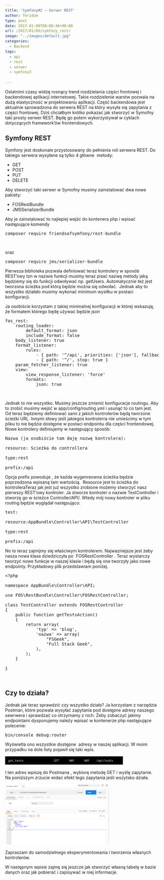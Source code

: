 ```yaml
---
title: 'Symfony#2 – Serwer REST'
author: feridum
type: post
date: 2017-01-09T08:00:40+00:00
url: /2017/01/09/symfony_rest/
image: "../images/default.jpg"
categories:
  - Backend
tags:
  - api
  - rest
  - serwer
  - symfony3

---
```

Ostatnimi czasy widzę rosnący trend rozdzielania części frontowej i backendowej aplikacji internetowej. Takie rozdzielenie warstw pozwala na dużą elastyczność w projektowaniu aplikacji. Część backendowa jest aktualnie sprowadzona do serwera REST na który wysyła się zapytania z części frontowej. Dziś chciałbym krótko pokazać jak stworzyć w Symofny taki prosty serwer REST. Będę go potem wykorzystywał w cyklach dotyczących framework&#8217;ów frontendowych.

## Symfony REST

Symfony jest doskonale przystosowany do pełnienia roli serwera REST. Do takiego serwera wysyłane są tylko 4 główne  metody:

  * GET
  * POST
  * PUT
  * DELETE

Aby stworzyć taki serwer w Symofny musimy zainstalować dwa nowe pakiety:

  * FOSRestBundle
  * JMSSerializerBundle

Aby je zainstalować to najlepiej wejść do kontenera php i wpisać następujące komendy

<pre class="theme:cisco-router lang:default decode:true ">composer require friendsofsymfony/rest-bundle</pre>

&nbsp;

oraz

<pre class="theme:cisco-router lang:default decode:true">composer require jms/serializer-bundle</pre>

Pierwsza biblioteka pozwala definiować teraz kontrolery w sposób REST&#8217;owy tzn w nazwie funkcji musimy teraz pisać nazwę metody jaką będziemy się do funkcji odwoływać np. getUsers. Automatycznie też jest tworzona ścieżka pod którą będzie można się odwołać.  Jednak aby to wszystko działało musimy wykonać minimum wysiłku w postaci konfiguracji.

Ja osobiście korzystam z takiej minimalnej konfiguracji w której wskazuję, że formatem którego będę używać będzie json

<pre class="lang:default decode:true">fos_rest:
    routing_loader:
        default_format: json
        include_format: false
    body_listener: true
    format_listener:
        rules:
            - { path: '^/api', priorities: ['json'], fallback_format: json, prefer_extension: false }
            - { path: '^/', stop: true }
    param_fetcher_listener: true
    view:
        view_response_listener: 'force'
        formats:
            json: true</pre>

&nbsp;

Jednak to nie wszystko. Musimy jeszcze zmienić konfiguracje routingu. Aby to zrobić musimy wejść w app/config/routing.yml i usunąć to co tam jest. Od teraz będziemy definiować sami z jakich kontrolerów będą tworzone ścieżki URL. Innymi słowy jeśli jakiegoś kontrolerra nie umieścimy w tym pliku to nie będzie dostępne w postaci endpointu dla części frontendowej. Nowe kontrolery definiujemy w następujący sposób:

<pre class="lang:default decode:true ">Nazwa (ja osobiście tam daję nazwę kontrolera):

resource: Scieżka do controllera

type:rest

prefix:/api</pre>

Opcja prefix powoduje , że każda wygenreowna ścieżka będzie poprzedzona wpisaną tam wartością.  Resource jest to ścieżka do kontroleraTeraz jak jest już wszystko zrobione możemy stworzyć nasz pierwszy REST&#8217;owy kontroler. Ja stworze kontroler o nazwie TestController i stworzę go w ścieżce Controller/API/. Wtedy mój nowy kontroler w pliku routing będzie wyglądał następująco:

<pre class="lang:default decode:true ">test:

resource:AppBundle\Controller\API\TestController

type:rest

prefix:/api</pre>

No to teraz zajmijmy się właściwym kontrolerem. Najwazniejsze jest żeby nasza nowa klasa dziedziczyła po  FOSRestController . Teraz wystarczy tworzyć nowe funkcje w naszej klasie i będą się one tworzyły jako nowe endpointy. Przykładowy plik przedstawiam poniżej.

<pre class="lang:default decode:true ">&lt;?php

namespace AppBundle\Controller\API;

use FOS\RestBundle\Controller\FOSRestController;

class TestController extends FOSRestController
{
    public function getTestsAction()
    {
        return array(
            'typ' =&gt; 'blog',
            'nazwa' =&gt; array(
                "FSGeek",
                "Full Stack Geek",
            ),
        );
    }

}</pre>

&nbsp;

## Czy to działa?

Jednak jak teraz sprawdzić czy wszystko działa? Ja korzystam z narzędzia Postman, które pozwala wysyłać zapytania pod dostępne adresy naszego sewrwera i sprawdzać co otrzymamy z nich. Żeby zobaczyć jakimy endpointami dysponujemy należy wpisać w kontenerze php następujące polecenie:

<pre class="theme:cisco-router lang:default decode:true ">bin/console debug:router</pre>

Wyświetla ono wszystkie dostępne  adresy w naszej aplikacji. W moim przypadku na dole listy pojawił się taki wpis.

<img class="wp-image-102 aligncenter" src="../wp-content/uploads/2017/01/Zrzut-ekranu-2016-12-31-o-16.16.54.png" alt="" width="386" height="27" />

I ten adres wpiszę do Postmana , wybiorę metodę GET i wyślę zapytanie.  Na poniższym zrzucie widać efekt tego zapytania jeśli wszytsko działa.

<img class="wp-image-103 aligncenter" src="../wp-content/uploads/2017/01/Zrzut-ekranu-2016-12-31-o-16.20.26.png" alt="" width="342" height="197"/>

Zapraszam do samodzielnego eksperymentowania i tworzenia własnych kontrolerów.
  
W następnym wpisie zajmę się jeszcze jak stworzyć własną tabelę w bazie danych oraz jak pobierać i zapisywać w niej informacje.